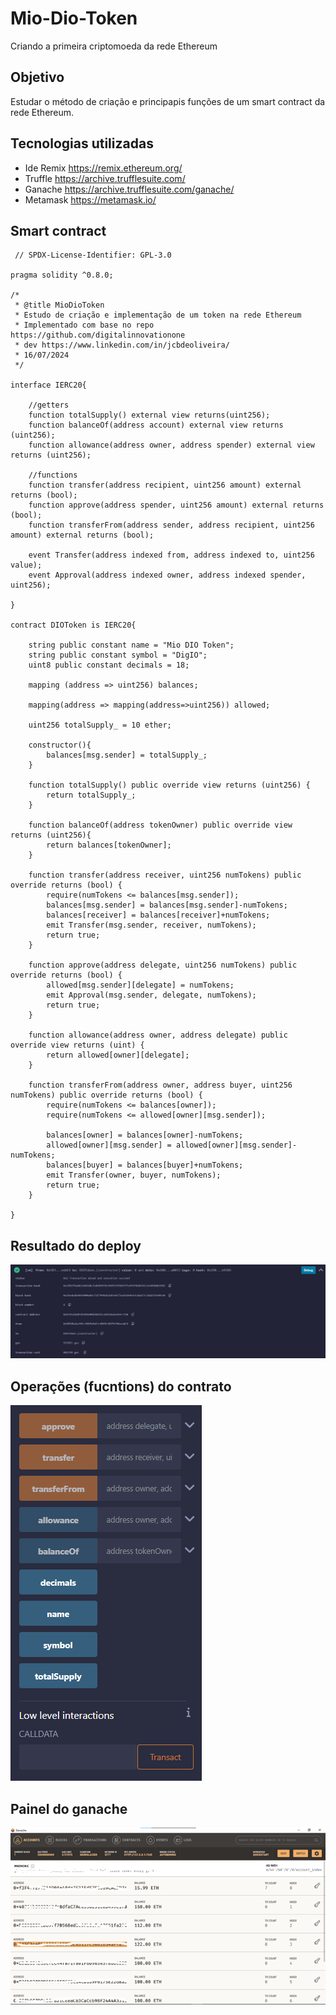 # Mio-Dio-Token
 Criando a primeira criptomoeda da rede Ethereum

 ## Objetivo
 Estudar o método de criação e principapis funções de um smart contract da rede Ethereum.

 ## Tecnologias utilizadas
 * Ide Remix https://remix.ethereum.org/
 * Truffle https://archive.trufflesuite.com/
 * Ganache https://archive.trufflesuite.com/ganache/
 * Metamask https://metamask.io/

## Smart contract
```solidity
 // SPDX-License-Identifier: GPL-3.0

pragma solidity ^0.8.0;

/* 
 * @title MioDioToken
 * Estudo de criação e implementação de um token na rede Ethereum
 * Implementado com base no repo https://github.com/digitalinnovationone
 * dev https://www.linkedin.com/in/jcbdeoliveira/
 * 16/07/2024
 */

interface IERC20{

    //getters
    function totalSupply() external view returns(uint256);
    function balanceOf(address account) external view returns (uint256);
    function allowance(address owner, address spender) external view returns (uint256);

    //functions
    function transfer(address recipient, uint256 amount) external returns (bool);
    function approve(address spender, uint256 amount) external returns (bool);
    function transferFrom(address sender, address recipient, uint256 amount) external returns (bool);

    event Transfer(address indexed from, address indexed to, uint256 value);
    event Approval(address indexed owner, address indexed spender, uint256);

}

contract DIOToken is IERC20{

    string public constant name = "Mio DIO Token";
    string public constant symbol = "DigIO";
    uint8 public constant decimals = 18;

    mapping (address => uint256) balances;

    mapping(address => mapping(address=>uint256)) allowed;

    uint256 totalSupply_ = 10 ether;

    constructor(){
        balances[msg.sender] = totalSupply_;
    }

    function totalSupply() public override view returns (uint256) {
        return totalSupply_;
    }

    function balanceOf(address tokenOwner) public override view returns (uint256){
        return balances[tokenOwner];
    }

    function transfer(address receiver, uint256 numTokens) public override returns (bool) {
        require(numTokens <= balances[msg.sender]);
        balances[msg.sender] = balances[msg.sender]-numTokens;
        balances[receiver] = balances[receiver]+numTokens;
        emit Transfer(msg.sender, receiver, numTokens);
        return true;
    }

    function approve(address delegate, uint256 numTokens) public override returns (bool) {
        allowed[msg.sender][delegate] = numTokens;
        emit Approval(msg.sender, delegate, numTokens);
        return true;
    }

    function allowance(address owner, address delegate) public override view returns (uint) {
        return allowed[owner][delegate];
    }

    function transferFrom(address owner, address buyer, uint256 numTokens) public override returns (bool) {
        require(numTokens <= balances[owner]);
        require(numTokens <= allowed[owner][msg.sender]);

        balances[owner] = balances[owner]-numTokens;
        allowed[owner][msg.sender] = allowed[owner][msg.sender]-numTokens;
        balances[buyer] = balances[buyer]+numTokens;
        emit Transfer(owner, buyer, numTokens);
        return true;
    }

}
```
## Resultado do deploy
![localImage](./img/01.png)

## Operações (fucntions) do contrato
![localImage](./img/02.png)

## Painel do ganache
![localImage](./img/03.png)

